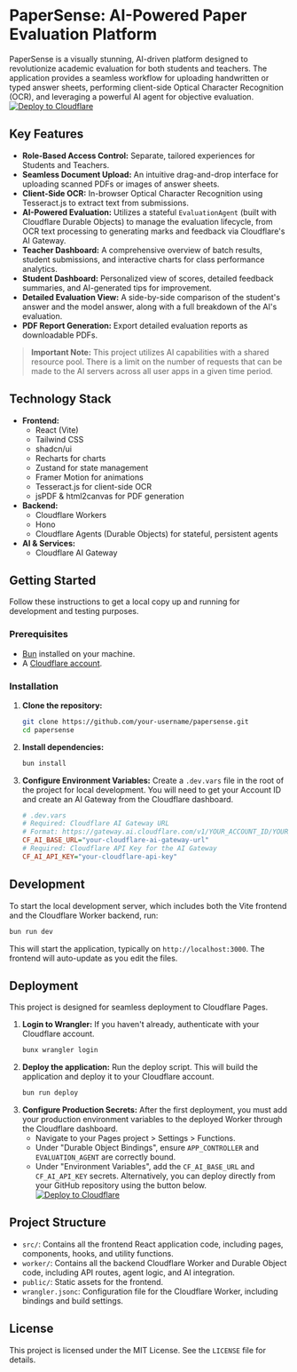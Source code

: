 # PaperSense: AI-Powered Paper Evaluation Platform
PaperSense is a visually stunning, AI-driven platform designed to revolutionize academic evaluation for both students and teachers. The application provides a seamless workflow for uploading handwritten or typed answer sheets, performing client-side Optical Character Recognition (OCR), and leveraging a powerful AI agent for objective evaluation.
[![Deploy to Cloudflare](https://deploy.workers.cloudflare.com/button)](https://deploy.workers.cloudflare.com/?url=https://github.com/Sanjeev-imxal/papersense-ai-powered-paper-evaluation-platform)
## Key Features
-   **Role-Based Access Control:** Separate, tailored experiences for Students and Teachers.
-   **Seamless Document Upload:** An intuitive drag-and-drop interface for uploading scanned PDFs or images of answer sheets.
-   **Client-Side OCR:** In-browser Optical Character Recognition using Tesseract.js to extract text from submissions.
-   **AI-Powered Evaluation:** Utilizes a stateful `EvaluationAgent` (built with Cloudflare Durable Objects) to manage the evaluation lifecycle, from OCR text processing to generating marks and feedback via Cloudflare's AI Gateway.
-   **Teacher Dashboard:** A comprehensive overview of batch results, student submissions, and interactive charts for class performance analytics.
-   **Student Dashboard:** Personalized view of scores, detailed feedback summaries, and AI-generated tips for improvement.
-   **Detailed Evaluation View:** A side-by-side comparison of the student's answer and the model answer, along with a full breakdown of the AI's evaluation.
-   **PDF Report Generation:** Export detailed evaluation reports as downloadable PDFs.
> **Important Note:** This project utilizes AI capabilities with a shared resource pool. There is a limit on the number of requests that can be made to the AI servers across all user apps in a given time period.
## Technology Stack
-   **Frontend:**
    -   React (Vite)
    -   Tailwind CSS
    -   shadcn/ui
    -   Recharts for charts
    -   Zustand for state management
    -   Framer Motion for animations
    -   Tesseract.js for client-side OCR
    -   jsPDF & html2canvas for PDF generation
-   **Backend:**
    -   Cloudflare Workers
    -   Hono
    -   Cloudflare Agents (Durable Objects) for stateful, persistent agents
-   **AI & Services:**
    -   Cloudflare AI Gateway
## Getting Started
Follow these instructions to get a local copy up and running for development and testing purposes.
### Prerequisites
-   [Bun](https://bun.sh/) installed on your machine.
-   A [Cloudflare account](https://dash.cloudflare.com/sign-up).
### Installation
1.  **Clone the repository:**
    ```bash
    git clone https://github.com/your-username/papersense.git
    cd papersense
    ```
2.  **Install dependencies:**
    ```bash
    bun install
    ```
3.  **Configure Environment Variables:**
    Create a `.dev.vars` file in the root of the project for local development. You will need to get your Account ID and create an AI Gateway from the Cloudflare dashboard.
    ```ini
    # .dev.vars
    # Required: Cloudflare AI Gateway URL
    # Format: https://gateway.ai.cloudflare.com/v1/YOUR_ACCOUNT_ID/YOUR_GATEWAY_ID/openai
    CF_AI_BASE_URL="your-cloudflare-ai-gateway-url"
    # Required: Cloudflare API Key for the AI Gateway
    CF_AI_API_KEY="your-cloudflare-api-key"
    ```
## Development
To start the local development server, which includes both the Vite frontend and the Cloudflare Worker backend, run:
```bash
bun run dev
```
This will start the application, typically on `http://localhost:3000`. The frontend will auto-update as you edit the files.
## Deployment
This project is designed for seamless deployment to Cloudflare Pages.
1.  **Login to Wrangler:**
    If you haven't already, authenticate with your Cloudflare account.
    ```bash
    bunx wrangler login
    ```
2.  **Deploy the application:**
    Run the deploy script. This will build the application and deploy it to your Cloudflare account.
    ```bash
    bun run deploy
    ```
3.  **Configure Production Secrets:**
    After the first deployment, you must add your production environment variables to the deployed Worker through the Cloudflare dashboard.
    -   Navigate to your Pages project > Settings > Functions.
    -   Under "Durable Object Bindings", ensure `APP_CONTROLLER` and `EVALUATION_AGENT` are correctly bound.
    -   Under "Environment Variables", add the `CF_AI_BASE_URL` and `CF_AI_API_KEY` secrets.
Alternatively, you can deploy directly from your GitHub repository using the button below.
[![Deploy to Cloudflare](https://deploy.workers.cloudflare.com/button)](https://deploy.workers.cloudflare.com/?url=https://github.com/Sanjeev-imxal/papersense-ai-powered-paper-evaluation-platform)
## Project Structure
-   `src/`: Contains all the frontend React application code, including pages, components, hooks, and utility functions.
-   `worker/`: Contains all the backend Cloudflare Worker and Durable Object code, including API routes, agent logic, and AI integration.
-   `public/`: Static assets for the frontend.
-   `wrangler.jsonc`: Configuration file for the Cloudflare Worker, including bindings and build settings.
## License
This project is licensed under the MIT License. See the `LICENSE` file for details.